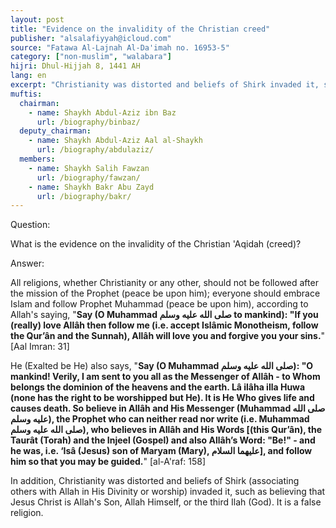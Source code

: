 ```yaml
---
layout: post
title: "Evidence on the invalidity of the Christian creed"
publisher: "alsalafiyyah@icloud.com"
source: "Fatawa Al-Lajnah Al-Da'imah no. 16953-5"
category: ["non-muslim", "walabara"]
hijri: Dhul-Hijjah 8, 1441 AH
lang: en
excerpt: "Christianity was distorted and beliefs of Shirk invaded it, such as believing that Jesus Christ is Allah's Son, Allah Himself, or the third Ilah (God). It is a false religion."
muftis:
  chairman: 
    - name: Shaykh Abdul-Aziz ibn Baz
      url: /biography/binbaz/
  deputy_chairman:
    - name: Shaykh Abdul-Aziz Aal al-Shaykh
      url: /biography/abdulaziz/
  members: 
    - name: Shaykh Salih Fawzan
      url: /biography/fawzan/
    - name: Shaykh Bakr Abu Zayd
      url: /biography/bakr/
---
```


Question: 

What is the evidence on the invalidity of the Christian 'Aqidah (creed)?

Answer:

All religions, whether Christianity or any other, should not be followed after the mission of the Prophet (peace be upon him); everyone should embrace Islam and follow Prophet Muhammad (peace be upon him), according to Allah's saying, "**Say (O Muhammad صلى الله عليه وسلم to mankind): "If you (really) love Allâh then follow me (i.e. accept Islâmic Monotheism, follow the Qur’ân and the Sunnah), Allâh will love you and forgive you your sins.**" [Aal Imran: 31] 

He (Exalted be He) also says, "**Say (O Muhammad صلى الله عليه وسلم): "O mankind! Verily, I am sent to you all as the Messenger of Allâh - to Whom belongs the dominion of the heavens and the earth. Lâ ilâha illa Huwa (none has the right to be worshipped but He). It is He Who gives life and causes death. So believe in Allâh and His Messenger (Muhammad صلى الله عليه وسلم), the Prophet who can neither read nor write (i.e. Muhammad صلى الله عليه وسلم), who believes in Allâh and His Words [(this Qur’ân), the Taurât (Torah) and the Injeel (Gospel) and also Allâh’s Word: "Be!" - and he was, i.e. ‘Isâ (Jesus) son of Maryam (Mary), عليهما السلام], and follow him so that you may be guided.**" [al-A'raf: 158]

In addition, Christianity was distorted and beliefs of Shirk (associating others with Allah in His Divinity or worship) invaded it, such as believing that Jesus Christ is Allah's Son, Allah Himself, or the third Ilah (God). It is a false religion.


